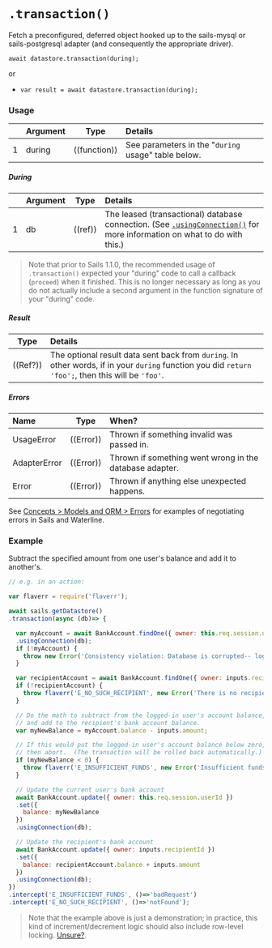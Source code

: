 # `.transaction()`

Fetch a preconfigured, deferred object hooked up to the sails-mysql or sails-postgresql adapter (and consequently the appropriate driver).

```usage
await datastore.transaction(during);
```

or

+ `var result = await datastore.transaction(during);`

### Usage
|   |     Argument        | Type                | Details
|---|---------------------|---------------------|:------------|
| 1 | during              | ((function))        | See parameters in the "`during` usage" table below. |

##### During
|   |     Argument        | Type                | Details
|---|---------------------|---------------------|:------------|
| 1 | db                  | ((ref))             | The leased (transactional) database connection. (See [`.usingConnection()`](https://sailsjs.com/documentation/reference/waterline-orm/models/using-connection) for more information on what to do with this.) |

> Note that prior to Sails 1.1.0, the recommended usage of `.transaction()` expected your "during" code to call a callback (`proceed`) when it finished.  This is no longer necessary as long as you do not actually include a second argument in the function signature of your "during" code.

##### Result
| Type                | Details |
|---------------------|:---------------------------------------------------------------------------------|
|  ((Ref?))            | The optional result data sent back from `during`.  In other words, if in your `during` function you did `return 'foo';`, then this will be `'foo'`. |

##### Errors

|     Name        | Type                | When? |
|:----------------|---------------------|:---------------------------------------------------------------------------------|
| UsageError      | ((Error))           | Thrown if something invalid was passed in.
| AdapterError    | ((Error))           | Thrown if something went wrong in the database adapter.
| Error           | ((Error))           | Thrown if anything else unexpected happens.

See [Concepts > Models and ORM > Errors](https://sailsjs.com/documentation/concepts/models-and-orm/errors) for examples of negotiating errors in Sails and Waterline.


### Example

Subtract the specified amount from one user's balance and add it to another's.

```javascript
// e.g. in an action:

var flaverr = require('flaverr');

await sails.getDatastore()
.transaction(async (db)=> {

  var myAccount = await BankAccount.findOne({ owner: this.req.session.userId })
  .usingConnection(db);
  if (!myAccount) {
    throw new Error('Consistency violation: Database is corrupted-- logged in user record has gone missing');
  }

  var recipientAccount = await BankAccount.findOne({ owner: inputs.recipientId }).usingConnection(db)
  if (!recipientAccount) {
    throw flaverr('E_NO_SUCH_RECIPIENT', new Error('There is no recipient with that id'));
  }

  // Do the math to subtract from the logged-in user's account balance,
  // and add to the recipient's bank account balance.
  var myNewBalance = myAccount.balance - inputs.amount;

  // If this would put the logged-in user's account balance below zero,
  // then abort.  (The transaction will be rolled back automatically.)
  if (myNewBalance < 0) {
    throw flaverr('E_INSUFFICIENT_FUNDS', new Error('Insufficient funds'));
  }

  // Update the current user's bank account
  await BankAccount.update({ owner: this.req.session.userId })
  .set({
    balance: myNewBalance
  })
  .usingConnection(db);

  // Update the recipient's bank account
  await BankAccount.update({ owner: inputs.recipientId })
  .set({
    balance: recipientAccount.balance + inputs.amount
  })
  .usingConnection(db);
})
.intercept('E_INSUFFICIENT_FUNDS', ()=>'badRequest')
.intercept('E_NO_SUCH_RECIPIENT', ()=>'notFound');
```

> Note that the example above is just a demonstration; in practice, this kind of increment/decrement logic should also include row-level locking.  [Unsure?](https://sailsjs.com/support).

<docmeta name="displayName" value=".transaction()">
<docmeta name="pageType" value="method">
